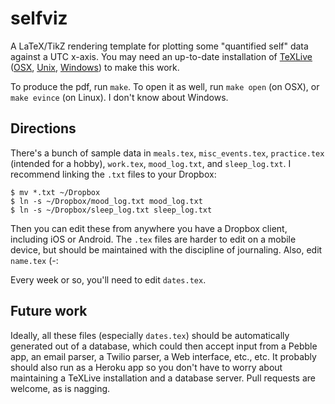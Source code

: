 selfviz
=======

A LaTeX/TikZ rendering template for plotting some "quantified self" data against a UTC x-axis.
You may need an up-to-date installation of [TeXLive](http://www.tug.org/texlive/) ([OSX](http://www.tug.org/mactex/), [Unix](http://mirror.ctan.org/systems/texlive/tlnet/install-tl-unx.tar.gz), [Windows](http://mirror.ctan.org/systems/texlive/tlnet/install-tl.zip))
to make this work.

To produce the pdf, run `make`. To open it as well, run `make open` (on OSX), or `make evince` (on Linux). I don't know about Windows.

Directions
----------

There's a bunch of sample data in `meals.tex`, `misc_events.tex`, `practice.tex` (intended for a hobby), `work.tex`,
`mood_log.txt`, and `sleep_log.txt`. I recommend linking the `.txt` files to your Dropbox:

    $ mv *.txt ~/Dropbox
    $ ln -s ~/Dropbox/mood_log.txt mood_log.txt
    $ ln -s ~/Dropbox/sleep_log.txt sleep_log.txt

Then you can edit these from anywhere you have a Dropbox client, including iOS or Android. The `.tex` files are harder
to edit on a mobile device, but should be maintained with the discipline of journaling. Also, edit `name.tex` (-:

Every week or so, you'll need to edit `dates.tex`.

Future work
-----------

Ideally, all these files (especially `dates.tex`) should be automatically generated out of a database, which could
then accept input from a Pebble app, an email parser, a Twilio parser, a Web interface, etc., etc.
It probably should also run as a Heroku app so you don't have to worry about maintaining a TeXLive installation and
a database server.
Pull requests are welcome, as is nagging.
